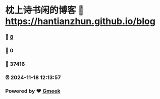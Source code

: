 # 枕上诗书闲的博客 :link: https://hantianzhun.github.io/blog 
### :page_facing_up: [8](https://hantianzhun.github.io/blog/tag.html) 
### :speech_balloon: 0 
### :hibiscus: 37416 
### :alarm_clock: 2024-11-18 12:13:57 
### Powered by :heart: [Gmeek](https://github.com/Meekdai/Gmeek)
